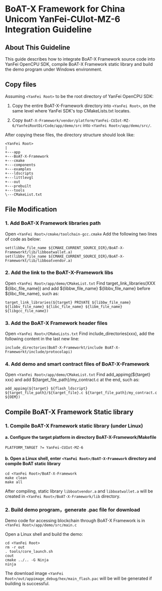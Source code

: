 # BoAT-X Framework for China Unicom YanFei-CUIot-MZ-6 Integration Guideline


## About This Guideline

This guide describes how to integrate BoAT-X Framework source code into YanFei OpenCPU SDK, compile BoAT-X Framework static library and build the demo program under Windows environment.


## Copy files

Assuming `<YanFei Root>` to be the root directory of YanFei OpenCPU SDK:

1. Copy the entire BoAT-X-Framework directory into `<YanFei Root>`, on the same level where YanFei SDK's top CMakeLists.txt locates.

2. Copy `BoAT-X-Framework/vendor/platform/YanFei-CUIot-MZ-6/YanfeiRootDirCode/app/demo/src` into `<YanFei Root>/app/demo/src/`.


After copying these files, the directory structure should look like:

```
<YanFei Root>
|
+---app
+---BoAT-X-Framework
+---cmake
+---components
+---examples
+---ldscripts
+---littlevgl
+---out
+---prebuilt
+---tools
\---CMakeList.txt
```


## File Modification

### 1. Add BoAT-X Framework libraries path

Open `<YanFei Root>/cmake/toolchain-gcc.cmake` 
Add the following two lines of code as below:
```
set(libbw_file_name ${CMAKE_CURRENT_SOURCE_DIR}/BoAT-X-Frameworkt/lib/libboatwallet.a)
set(libbv_file_name ${CMAKE_CURRENT_SOURCE_DIR}/BoAT-X-Frameworkt/lib/libboatvendor.a)
```


### 2. Add the link to the BoAT-X-Framework libs

Open `<YanFei Root>/app/demo/CMakeList.txt` 
Find target_link_libraries(XXX ${libc_file_name}) and add ${libbw_file_name} ${libbv_file_name} before ${libc_file_name}, such as:

  ```
  target_link_libraries(${target} PRIVATE ${libbw_file_name} ${libbv_file_name} ${libc_file_name} ${libm_file_name} ${libgcc_file_name})
  ```


### 3. Add the BoAT-X Framework header files
Open `<YanFei Root>/CMakeLists.txt` 
Find include_directories(xxx), add the following content in the last new line:
  ```
  include_directories(BoAT-X-Frameworkt/include BoAT-X-Frameworkt/include/protocolapi)
  ```

### 4. Add demo and smart contract files of BoAT-X-Framework
Open `<YanFei Root>/app/demo/CMakeList.txt` 
Find add_appimg(${target} xxx) and add ${target_file_path}/my_contract.c at the end, such as:
```
add_appimg(${target} ${flash_ldscript} ${target_file_path}/${target_file}.c ${target_file_path}/my_contract.c ${OEM})
```

## Compile BoAT-X Framework Static library

### 1. Compile BoAT-X Framework static library (under Linux)

   #### a. Configure the target platform in directory BoAT-X-Framework/Makefile
   ```
   PLATFORM_TARGET ?= YanFei-CUIot-MZ-6
   ```

   #### b. Open a Linux shell, enter `<YanFei Root>/BoAT-X-Framework` directory and compile BoAT static library
   ```
   cd <YanFei Root>/BoAT-X-Framework
   make clean
   make all
   ```

   After compiling, static library `libboatvendor.a` and `libboatwallet.a` will be created in `<YanFei Root>/BoAT-X-Framework/lib` directory.


### 2. Build demo program，generate .pac file for download

   Demo code for accessing blockchain through BoAT-X Framework is in `<YanFei Root>/app/demo/src/main.c`

   Open a Linux shell and build the demo:
   ```
   cd <YanFei Root>
   rm -r out
   . tools/core_launch.sh
   cout
   cmake ../.. -G Ninja
   ninja
   ```

   The download image `<YanFei Root>/out/appimage_debug/hex/main_flash.pac` will be will be generated if building is successful.

